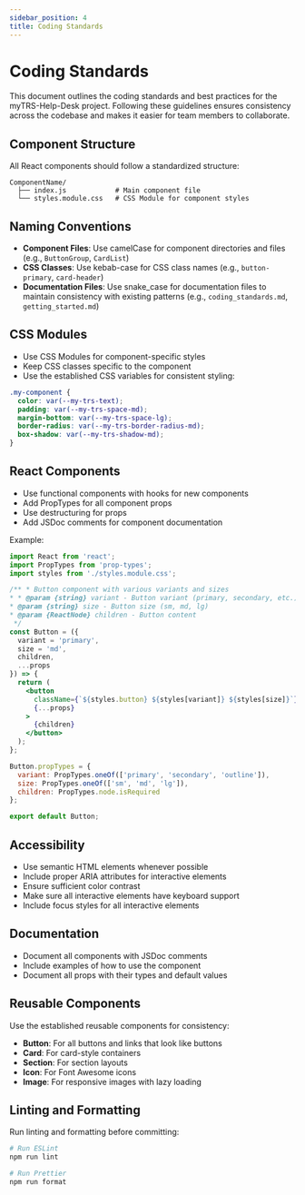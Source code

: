 ```yaml
---
sidebar_position: 4
title: Coding Standards
---
```


# Coding Standards

This document outlines the coding standards and best practices for the myTRS-Help-Desk project. Following these guidelines ensures consistency across the codebase and makes it easier for team members to collaborate.

## Component Structure

All React components should follow a standardized structure:

```
ComponentName/
  ├── index.js            # Main component file
  └── styles.module.css   # CSS Module for component styles
```

## Naming Conventions

* **Component Files**: Use camelCase for component directories and files (e.g., `ButtonGroup`, `CardList`)
* **CSS Classes**: Use kebab-case for CSS class names (e.g., `button-primary`, `card-header`)
* **Documentation Files**: Use snake_case for documentation files to maintain consistency with existing patterns (e.g., `coding_standards.md`, `getting_started.md`)

## CSS Modules

* Use CSS Modules for component-specific styles
* Keep CSS classes specific to the component
* Use the established CSS variables for consistent styling:

```css
.my-component {
  color: var(--my-trs-text);
  padding: var(--my-trs-space-md);
  margin-bottom: var(--my-trs-space-lg);
  border-radius: var(--my-trs-border-radius-md);
  box-shadow: var(--my-trs-shadow-md);
}
```

## React Components

* Use functional components with hooks for new components
* Add PropTypes for all component props
* Use destructuring for props
* Add JSDoc comments for component documentation

Example:

```jsx
import React from 'react';
import PropTypes from 'prop-types';
import styles from './styles.module.css';

/** * Button component with various variants and sizes
* * @param {string} variant - Button variant (primary, secondary, etc.)
* @param {string} size - Button size (sm, md, lg)
* @param {ReactNode} children - Button content
 */
const Button = ({ 
  variant = 'primary',
  size = 'md',
  children,
  ...props
}) => {
  return (
    <button 
      className={`${styles.button} ${styles[variant]} ${styles[size]}`}
      {...props}
    >
      {children}
    </button>
  );
};

Button.propTypes = {
  variant: PropTypes.oneOf(['primary', 'secondary', 'outline']),
  size: PropTypes.oneOf(['sm', 'md', 'lg']),
  children: PropTypes.node.isRequired
};

export default Button;
```

## Accessibility

* Use semantic HTML elements whenever possible
* Include proper ARIA attributes for interactive elements
* Ensure sufficient color contrast
* Make sure all interactive elements have keyboard support
* Include focus styles for all interactive elements

## Documentation

* Document all components with JSDoc comments
* Include examples of how to use the component
* Document all props with their types and default values

## Reusable Components

Use the established reusable components for consistency:

* **Button**: For all buttons and links that look like buttons
* **Card**: For card-style containers
* **Section**: For section layouts
* **Icon**: For Font Awesome icons
* **Image**: For responsive images with lazy loading

## Linting and Formatting

Run linting and formatting before committing:

```bash
# Run ESLint
npm run lint

# Run Prettier
npm run format
```
